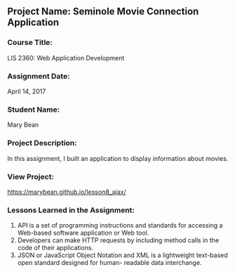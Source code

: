 ## Project Name:  Seminole Movie Connection Application

### Course Title:
LIS 2360:  Web Application Development

### Assignment Date:  
April 14, 2017

### Student Name:  
Mary Bean

### Project Description:
In this assignment, I built an application to display information about movies. 

### View Project:
https://marybean.github.io/lesson8_ajax/

### Lessons Learned in the Assignment:
1. API is a set of programming instructions and standards for accessing a Web-based software application or Web tool.
2. Developers can make HTTP requests by including method calls in the code of their applications.
3. JSON or JavaScript Object Notation and XML is a lightweight text-based open standard designed for human- readable data interchange.
